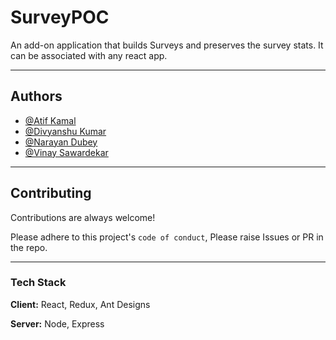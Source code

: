 # SurveyPOC
An add-on application that builds
Surveys and preserves the survey stats. It can be
associated with any react app.

<!-- ---
### Features -->

---
## Authors
- [@Atif Kamal](https://github.com/hafizaatifkamal)
- [@Divyanshu Kumar](https://github.com/Divyanshu-0001)
- [@Narayan Dubey](https://github.com/narayand-vb)
- [@Vinay Sawardekar](https://github.com/Vinay-Sawardekar)

---
## Contributing

Contributions are always welcome!

Please adhere to this project's `code of conduct`, Please raise Issues or PR in the repo.

---
### Tech Stack

**Client:** React, Redux, Ant Designs

**Server:** Node, Express

